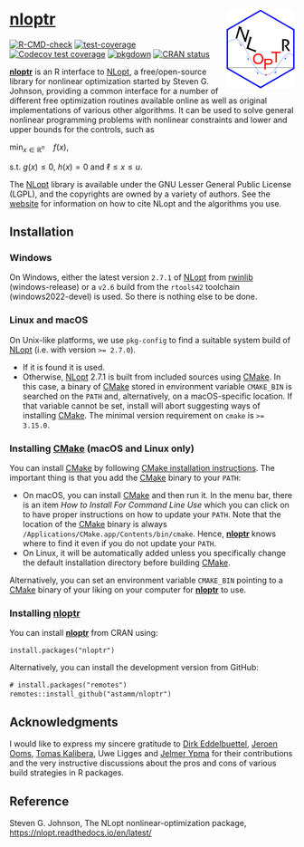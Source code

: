 
<!-- README.md is generated from README.Rmd. Please edit that file -->

# [**nloptr**](https://astamm.github.io/nloptr/) <img src='man/figures/logo.png' align="right" height="139" />

<!-- badges: start -->

[![R-CMD-check](https://github.com/astamm/nloptr/workflows/R-CMD-check/badge.svg)](https://github.com/astamm/nloptr/actions)
[![test-coverage](https://github.com/astamm/nloptr/workflows/test-coverage/badge.svg)](https://github.com/astamm/nloptr/actions)
[![Codecov test
coverage](https://codecov.io/gh/astamm/nloptr/branch/master/graph/badge.svg)](https://app.codecov.io/gh/astamm/nloptr?branch=master)
[![pkgdown](https://github.com/astamm/nloptr/workflows/pkgdown/badge.svg)](https://github.com/astamm/nloptr/actions)
[![CRAN
status](https://www.r-pkg.org/badges/version/nloptr)](https://CRAN.R-project.org/package=nloptr)
<!-- badges: end -->

[**nloptr**](https://astamm.github.io/nloptr/) is an R interface to
[NLopt](https://nlopt.readthedocs.io/en/latest/), a free/open-source
library for nonlinear optimization started by Steven G. Johnson,
providing a common interface for a number of different free optimization
routines available online as well as original implementations of various
other algorithms. It can be used to solve general nonlinear programming
problems with nonlinear constraints and lower and upper bounds for the
controls, such as

min<sub>*x* ∈ ℝ<sup>*n*</sup></sub>  *f*(*x*),

s.t. *g*(*x*) ≤ 0, *h*(*x*) = 0 and ℓ ≤ *x* ≤ *u*.

The [NLopt](https://nlopt.readthedocs.io/en/latest/) library is
available under the GNU Lesser General Public License (LGPL), and the
copyrights are owned by a variety of authors. See the
[website](https://nlopt.readthedocs.io/en/latest/Citing_NLopt/) for
information on how to cite NLopt and the algorithms you use.

## Installation

### Windows

On Windows, either the latest version `2.7.1` of
[NLopt](https://nlopt.readthedocs.io/en/latest/) from
[rwinlib](https://github.com/rwinlib/nlopt) (windows-release) or a
`v2.6` build from the `rtools42` toolchain (windows2022-devel) is used.
So there is nothing else to be done.

### Linux and macOS

On Unix-like platforms, we use `pkg-config` to find a suitable system
build of [NLopt](https://nlopt.readthedocs.io/en/latest/) (i.e. with
version `>= 2.7.0`).

-   If it is found it is used.
-   Otherwise, [NLopt](https://nlopt.readthedocs.io/en/latest/) 2.7.1 is
    built from included sources using [CMake](https://cmake.org). In
    this case, a binary of [CMake](https://cmake.org) stored in
    environment variable `CMAKE_BIN` is searched on the `PATH` and,
    alternatively, on a macOS-specific location. If that variable cannot
    be set, install will abort suggesting ways of installing
    [CMake](https://cmake.org). The minimal version requirement on
    `cmake` is `>= 3.15.0`.

### Installing [CMake](https://cmake.org) (macOS and Linux only)

You can install [CMake](https://cmake.org) by following [CMake
installation instructions](https://cmake.org/install/). The important
thing is that you add the [CMake](https://cmake.org) binary to your
`PATH`:

-   On macOS, you can install [CMake](https://cmake.org) and then run
    it. In the menu bar, there is an item *How to Install For Command
    Line Use* which you can click on to have proper instructions on how
    to update your `PATH`. Note that the location of the
    [CMake](https://cmake.org) binary is always
    `/Applications/CMake.app/Contents/bin/cmake`. Hence,
    [**nloptr**](https://astamm.github.io/nloptr/) knows where to find
    it even if you do not update your `PATH`.
-   On Linux, it will be automatically added unless you specifically
    change the default installation directory before building
    [CMake](https://cmake.org).

Alternatively, you can set an environment variable `CMAKE_BIN` pointing
to a [CMake](https://cmake.org) binary of your liking on your computer
for [**nloptr**](https://astamm.github.io/nloptr/) to use.

### Installing [**nloptr**](https://astamm.github.io/nloptr/)

You can install [**nloptr**](https://astamm.github.io/nloptr/) from CRAN
using:

    install.packages("nloptr")

Alternatively, you can install the development version from GitHub:

    # install.packages("remotes")
    remotes::install_github("astamm/nloptr")

## Acknowledgments

I would like to express my sincere gratitude to [Dirk
Eddelbuettel](https://github.com/eddelbuettel), [Jeroen
Ooms](https://github.com/jeroen), [Tomas
Kalibera](https://github.com/kalibera), Uwe Ligges and [Jelmer
Ypma](https://github.com/jyypma) for their contributions and the very
instructive discussions about the pros and cons of various build
strategies in R packages.

## Reference

Steven G. Johnson, The NLopt nonlinear-optimization package,
<https://nlopt.readthedocs.io/en/latest/>
